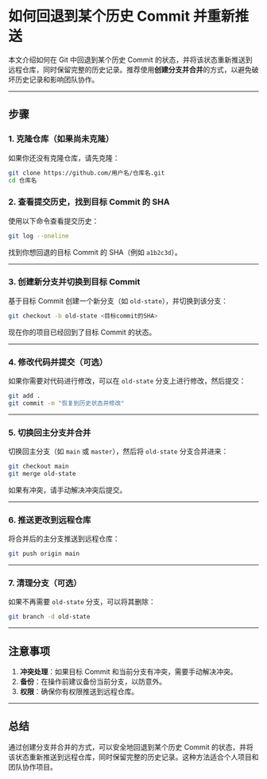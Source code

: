 # 如何回退到某个历史 Commit 并重新推送

本文介绍如何在 Git 中回退到某个历史 Commit 的状态，并将该状态重新推送到远程仓库，同时保留完整的历史记录。推荐使用**创建分支并合并**的方式，以避免破坏历史记录和影响团队协作。

---

## 步骤

### 1. 克隆仓库（如果尚未克隆）
如果你还没有克隆仓库，请先克隆：
```bash
git clone https://github.com/用户名/仓库名.git
cd 仓库名
```

### 2. 查看提交历史，找到目标 Commit 的 SHA

使用以下命令查看提交历史：

```bash
git log --oneline
```

找到你想回退的目标 Commit 的 SHA（例如 `a1b2c3d`）。

------

### 3. 创建新分支并切换到目标 Commit

基于目标 Commit 创建一个新分支（如 `old-state`），并切换到该分支：

```bash
git checkout -b old-state <目标commit的SHA>
```

现在你的项目已经回到了目标 Commit 的状态。

------

### 4. 修改代码并提交（可选）

如果你需要对代码进行修改，可以在 `old-state` 分支上进行修改，然后提交：

```bash
git add .
git commit -m "恢复到历史状态并修改"
```

------

### 5. 切换回主分支并合并

切换回主分支（如 `main` 或 `master`），然后将 `old-state` 分支合并进来：

```bash
git checkout main
git merge old-state
```

如果有冲突，请手动解决冲突后提交。

------

### 6. 推送更改到远程仓库

将合并后的主分支推送到远程仓库：

```bash
git push origin main
```

------

### 7. 清理分支（可选）

如果不再需要 `old-state` 分支，可以将其删除：

```bash
git branch -d old-state
```

------

## 注意事项

1. **冲突处理**：如果目标 Commit 和当前分支有冲突，需要手动解决冲突。
2. **备份**：在操作前建议备份当前分支，以防意外。
3. **权限**：确保你有权限推送到远程仓库。

------

## 总结

通过创建分支并合并的方式，可以安全地回退到某个历史 Commit 的状态，并将该状态重新推送到远程仓库，同时保留完整的历史记录。这种方法适合个人项目和团队协作项目。